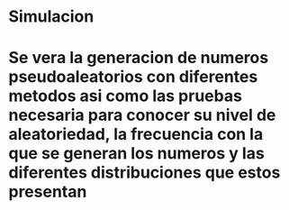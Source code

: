 # Simulacion
# Se vera la generacion de numeros pseudoaleatorios con diferentes metodos asi como las pruebas necesaria para conocer su nivel de aleatoriedad, la frecuencia con la que se generan los numeros y las diferentes distribuciones que estos presentan
